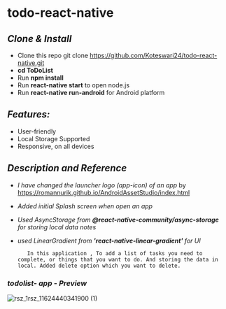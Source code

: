 # todo-react-native

## *Clone & Install*

 * Clone this repo git clone https://github.com/Koteswari24/todo-react-native.git
 * **cd ToDoList**
 * Run **npm install**
 * Run **react-native start** to open node.js
 * Run **react-native run-android** for Android platform

## *Features:*

* User-friendly
* Local Storage Supported
* Responsive, on all devices         

## *Description and Reference*

  *  *I have changed the launcher logo (app-icon) of an app* by https://romannurik.github.io/AndroidAssetStudio/index.html
  *  *Added initial Splash screen when open an app*
  *  *Used AsyncStorage from **@react-native-community/async-storage** for storing local data notes*
  *  *used LinearGradient from **'react-native-linear-gradient'** for UI*
            
            In this application , To add a list of tasks you need to complete, or things that you want to do. And storing the data in local. Added delete option which you want to delete.   

### *todolist- app - Preview*

![rsz_1rsz_11624440341900 (1)](https://user-images.githubusercontent.com/86313518/123082605-d44eea80-d43c-11eb-83e7-57a25a0d6ae8.jpg)

